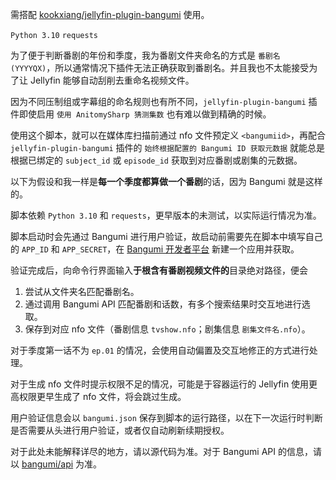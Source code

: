 需搭配 [kookxiang/jellyfin-plugin-bangumi](https://github.com/kookxiang/jellyfin-plugin-bangumi) 使用。

`Python 3.10` `requests`

为了便于判断番剧的年份和季度，我为番剧文件夹命名的方式是 `番剧名 (YYYYQX)`，所以通常情况下插件无法正确获取到番剧名。并且我也不太能接受为了让 Jellyfin 能够自动刮削去重命名视频文件。

因为不同压制组或字幕组的命名规则也有所不同，`jellyfin-plugin-bangumi` 插件即使启用 `使用 AnitomySharp 猜测集数` 也有难以做到精确的时候。

使用这个脚本，就可以在媒体库扫描前通过 nfo 文件预定义 `<bangumiid>`，再配合 `jellyfin-plugin-bangumi` 插件的 `始终根据配置的 Bangumi ID 获取元数据` 就能总是根据已绑定的 `subject_id` 或 `episode_id` 获取到对应番剧或剧集的元数据。

以下为假设和我一样是**每一个季度都算做一个番剧**的话，因为 Bangumi 就是这样的。

脚本依赖 `Python 3.10` 和 `requests`，更早版本的未测试，以实际运行情况为准。

脚本启动时会先通过 Bangumi 进行用户验证，故启动前需要先在脚本中填写自己的 `APP_ID` 和 `APP_SECRET`，在 [Bangumi 开发者平台](https://bgm.tv/dev/app) 新建一个应用并获取。

验证完成后，向命令行界面输入**于根含有番剧视频文件的**目录绝对路径，便会
1. 尝试从文件夹名匹配番剧名。
1. 通过调用 Bangumi API 匹配番剧和话数，有多个搜索结果时交互地进行选取。
1. 保存到对应 nfo 文件（番剧信息 `tvshow.nfo`；剧集信息 `剧集文件名.nfo`）。

对于季度第一话不为 `ep.01` 的情况，会使用自动偏置及交互地修正的方式进行处理。

对于生成 nfo 文件时提示权限不足的情况，可能是于容器运行的 Jellyfin 使用更高权限更早生成了 nfo 文件，将会跳过生成。

用户验证信息会以 `bangumi.json` 保存到脚本的运行路径，以在下一次运行时判断是否需要从头进行用户验证，或者仅自动刷新续期授权。

对于此处未能解释详尽的地方，请以源代码为准。对于 Bangumi API 的信息，请以 [bangumi/api](https://github.com/bangumi/api) 为准。